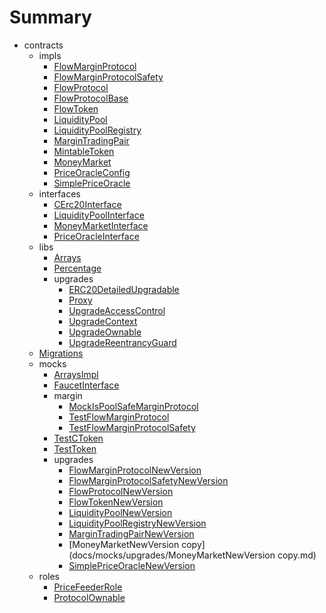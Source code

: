 # Summary
* contracts
  * impls
    * [FlowMarginProtocol](docs/impls/FlowMarginProtocol.md)
    * [FlowMarginProtocolSafety](docs/impls/FlowMarginProtocolSafety.md)
    * [FlowProtocol](docs/impls/FlowProtocol.md)
    * [FlowProtocolBase](docs/impls/FlowProtocolBase.md)
    * [FlowToken](docs/impls/FlowToken.md)
    * [LiquidityPool](docs/impls/LiquidityPool.md)
    * [LiquidityPoolRegistry](docs/impls/LiquidityPoolRegistry.md)
    * [MarginTradingPair](docs/impls/MarginTradingPair.md)
    * [MintableToken](docs/impls/MintableToken.md)
    * [MoneyMarket](docs/impls/MoneyMarket.md)
    * [PriceOracleConfig](docs/impls/PriceOracleConfig.md)
    * [SimplePriceOracle](docs/impls/SimplePriceOracle.md)
  * interfaces
    * [CErc20Interface](docs/interfaces/CErc20Interface.md)
    * [LiquidityPoolInterface](docs/interfaces/LiquidityPoolInterface.md)
    * [MoneyMarketInterface](docs/interfaces/MoneyMarketInterface.md)
    * [PriceOracleInterface](docs/interfaces/PriceOracleInterface.md)
  * libs
    * [Arrays](docs/libs/Arrays.md)
    * [Percentage](docs/libs/Percentage.md)
    * upgrades
      * [ERC20DetailedUpgradable](docs/libs/upgrades/ERC20DetailedUpgradable.md)
      * [Proxy](docs/libs/upgrades/Proxy.md)
      * [UpgradeAccessControl](docs/libs/upgrades/UpgradeAccessControl.md)
      * [UpgradeContext](docs/libs/upgrades/UpgradeContext.md)
      * [UpgradeOwnable](docs/libs/upgrades/UpgradeOwnable.md)
      * [UpgradeReentrancyGuard](docs/libs/upgrades/UpgradeReentrancyGuard.md)
  * [Migrations](docs/Migrations.md)
  * mocks
    * [ArraysImpl](docs/mocks/ArraysImpl.md)
    * [FaucetInterface](docs/mocks/FaucetInterface.md)
    * margin
      * [MockIsPoolSafeMarginProtocol](docs/mocks/margin/MockIsPoolSafeMarginProtocol.md)
      * [TestFlowMarginProtocol](docs/mocks/margin/TestFlowMarginProtocol.md)
      * [TestFlowMarginProtocolSafety](docs/mocks/margin/TestFlowMarginProtocolSafety.md)
    * [TestCToken](docs/mocks/TestCToken.md)
    * [TestToken](docs/mocks/TestToken.md)
    * upgrades
      * [FlowMarginProtocolNewVersion](docs/mocks/upgrades/FlowMarginProtocolNewVersion.md)
      * [FlowMarginProtocolSafetyNewVersion](docs/mocks/upgrades/FlowMarginProtocolSafetyNewVersion.md)
      * [FlowProtocolNewVersion](docs/mocks/upgrades/FlowProtocolNewVersion.md)
      * [FlowTokenNewVersion](docs/mocks/upgrades/FlowTokenNewVersion.md)
      * [LiquidityPoolNewVersion](docs/mocks/upgrades/LiquidityPoolNewVersion.md)
      * [LiquidityPoolRegistryNewVersion](docs/mocks/upgrades/LiquidityPoolRegistryNewVersion.md)
      * [MarginTradingPairNewVersion](docs/mocks/upgrades/MarginTradingPairNewVersion.md)
      * [MoneyMarketNewVersion copy](docs/mocks/upgrades/MoneyMarketNewVersion copy.md)
      * [SimplePriceOracleNewVersion](docs/mocks/upgrades/SimplePriceOracleNewVersion.md)
  * roles
    * [PriceFeederRole](docs/roles/PriceFeederRole.md)
    * [ProtocolOwnable](docs/roles/ProtocolOwnable.md)
